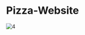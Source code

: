 # Pizza-Website
![4](https://user-images.githubusercontent.com/26310663/160298500-c4d7ea37-aa60-44c5-b11e-c4b0db8983bd.jpg)
